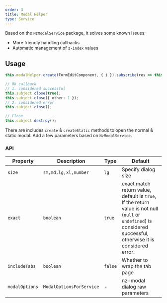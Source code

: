 ```yaml
---
order: 3
title: Modal Helper
type: Service
---
```


Based on the `NzModalService` package, it solves some known issues:

- More friendly handling callbacks
- Automatic management of `z-index` values

## Usage

```ts
this.modalHelper.create(FormEditComponent, { i }).subscribe(res => this.load());

// Ok callback
// 1. considered successful
this.subject.close(true);
this.subject.close({ other: 1 });
// 2. considered error
this.subject.close();

// Close
this.subject.destroy();
```

There are includes `create` & `createStatic` methods to open the normal & static modal. Add a few parameters based on `NzModalService`.

### API

| Property | Description  | Type  | Default   |
| --- | --- | --- | --- |
| `size` | `sm,md,lg,xl,number` | `lg` | Specify dialog size |
| `exact` | `boolean` | `true` | exact match return value, default is `true`, If the return value is not null (`null` or `undefined`) is considered successful, otherwise it is considered error. |
| `includeTabs` | `boolean` | `false` | Whether to wrap the tab page |
| `modalOptions` | `ModalOptionsForService` | - | nz-modal dialog raw parameters |
